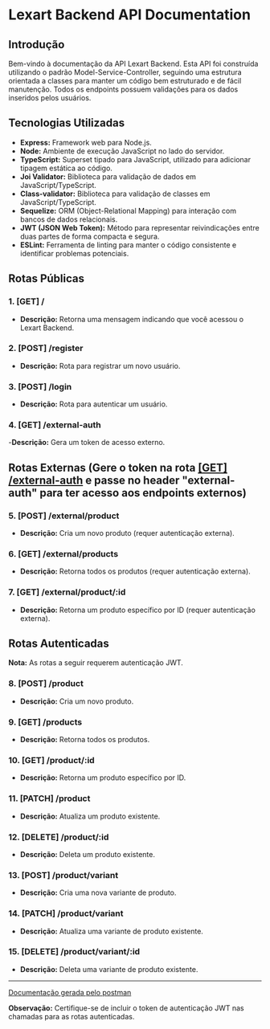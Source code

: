 # Lexart Backend API Documentation

## Introdução
Bem-vindo à documentação da API Lexart Backend. Esta API foi construída utilizando o padrão Model-Service-Controller, seguindo uma estrutura orientada a classes para manter um código bem estruturado e de fácil manutenção. Todos os endpoints possuem validações para os dados inseridos pelos usuários.

## Tecnologias Utilizadas

- **Express:** Framework web para Node.js.
- **Node:** Ambiente de execução JavaScript no lado do servidor.
- **TypeScript:** Superset tipado para JavaScript, utilizado para adicionar tipagem estática ao código.
- **Joi Validator:** Biblioteca para validação de dados em JavaScript/TypeScript.
- **Class-validator:** Biblioteca para validação de classes em JavaScript/TypeScript.
- **Sequelize:** ORM (Object-Relational Mapping) para interação com bancos de dados relacionais.
- **JWT (JSON Web Token):** Método para representar reivindicações entre duas partes de forma compacta e segura.
- **ESLint:** Ferramenta de linting para manter o código consistente e identificar problemas potenciais.

## Rotas Públicas

### 1. [GET] /
- **Descrição:** Retorna uma mensagem indicando que você acessou o Lexart Backend.

### 2. [POST] /register
- **Descrição:** Rota para registrar um novo usuário.

### 3. [POST] /login
- **Descrição:** Rota para autenticar um usuário.
  
### 4. [GET] /external-auth
-**Descrição:** Gera um token de acesso externo.

## Rotas Externas (Gere o token na rota [[GET] /external-auth](#4-get-external-auth) e passe no header "external-auth" para ter acesso aos endpoints externos)

### 5. [POST] /external/product
- **Descrição:** Cria um novo produto (requer autenticação externa).

### 6. [GET] /external/products
- **Descrição:** Retorna todos os produtos (requer autenticação externa).

### 7. [GET] /external/product/:id
- **Descrição:** Retorna um produto específico por ID (requer autenticação externa).

## Rotas Autenticadas

**Nota:** As rotas a seguir requerem autenticação JWT.

### 8. [POST] /product
- **Descrição:** Cria um novo produto.

### 9. [GET] /products
- **Descrição:** Retorna todos os produtos.

### 10. [GET] /product/:id
- **Descrição:** Retorna um produto específico por ID.

### 11. [PATCH] /product
- **Descrição:** Atualiza um produto existente.

### 12. [DELETE] /product/:id
- **Descrição:** Deleta um produto existente.

### 13. [POST] /product/variant
- **Descrição:** Cria uma nova variante de produto.

### 14. [PATCH] /product/variant
- **Descrição:** Atualiza uma variante de produto existente.

### 15. [DELETE] /product/variant/:id
- **Descrição:** Deleta uma variante de produto existente.

---
[Documentação gerada pelo postman](https://documenter.getpostman.com/view/30843088/2sA2xe4Zu2)

**Observação:** Certifique-se de incluir o token de autenticação JWT nas chamadas para as rotas autenticadas.
